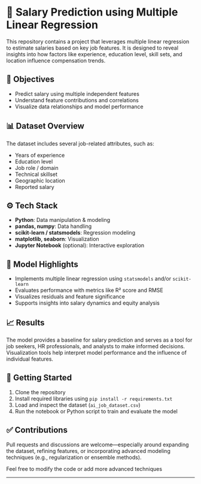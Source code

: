 # 💼 Salary Prediction using Multiple Linear Regression

This repository contains a project that leverages multiple linear regression to estimate salaries based on key job features. It is designed to reveal insights into how factors like experience, education level, skill sets, and location influence compensation trends.

## 📌 Objectives
- Predict salary using multiple independent features
- Understand feature contributions and correlations
- Visualize data relationships and model performance

## 📊 Dataset Overview
The dataset includes several job-related attributes, such as:
- Years of experience
- Education level
- Job role / domain
- Technical skillset
- Geographic location
- Reported salary

## ⚙️ Tech Stack
- **Python**: Data manipulation & modeling
- **pandas, numpy**: Data handling
- **scikit-learn / statsmodels**: Regression modeling
- **matplotlib, seaborn**: Visualization
- **Jupyter Notebook** (optional): Interactive exploration

## 🧠 Model Highlights
- Implements multiple linear regression using `statsmodels` and/or `scikit-learn`
- Evaluates performance with metrics like R² score and RMSE
- Visualizes residuals and feature significance
- Supports insights into salary dynamics and equity analysis

## 📈 Results
The model provides a baseline for salary prediction and serves as a tool for job seekers, HR professionals, and analysts to make informed decisions. Visualization tools help interpret model performance and the influence of individual features.

## 🚀 Getting Started
1. Clone the repository  
2. Install required libraries using `pip install -r requirements.txt`  
3. Load and inspect the dataset (`ai_job_dataset.csv`)  
4. Run the notebook or Python script to train and evaluate the model

## ✅ Contributions
Pull requests and discussions are welcome—especially around expanding the dataset, refining features, or incorporating advanced modeling techniques (e.g., regularization or ensemble methods).

Feel free to modify the code or add more advanced techniques

---

